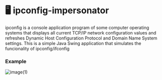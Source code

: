 # 🖥️ ipconfig-impersonator

ipconfig is a console application program of some computer operating systems that displays all current TCP/IP network configuration values and refreshes Dynamic Host Configuration Protocol and Domain Name System settings. This is a simple Java Swing application that simulates the funcionality of ipconfig/ifconfig

### Example
![image(1)](https://user-images.githubusercontent.com/88569965/213849381-89bb7f46-00e7-46e7-8519-4050296fc4ba.jpg)
